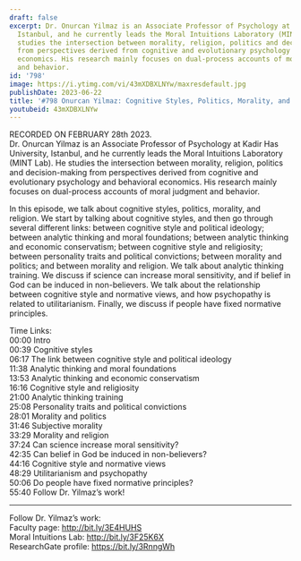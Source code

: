 ```yaml
---
draft: false
excerpt: Dr. Onurcan Yilmaz is an Associate Professor of Psychology at Kadir Has University,
  Istanbul, and he currently leads the Moral Intuitions Laboratory (MINT Lab). He
  studies the intersection between morality, religion, politics and decision-making
  from perspectives derived from cognitive and evolutionary psychology and behavioral
  economics. His research mainly focuses on dual-process accounts of moral judgment
  and behavior.
id: '798'
image: https://i.ytimg.com/vi/43mXDBXLNYw/maxresdefault.jpg
publishDate: 2023-06-22
title: '#798 Onurcan Yilmaz: Cognitive Styles, Politics, Morality, and Religion'
youtubeid: 43mXDBXLNYw
---
```

RECORDED ON FEBRUARY 28th 2023.  
Dr. Onurcan Yilmaz is an Associate Professor of Psychology at Kadir Has University, Istanbul, and he currently leads the Moral Intuitions Laboratory (MINT Lab). He studies the intersection between morality, religion, politics and decision-making from perspectives derived from cognitive and evolutionary psychology and behavioral economics. His research mainly focuses on dual-process accounts of moral judgment and behavior.

In this episode, we talk about cognitive styles, politics, morality, and religion. We start by talking about cognitive styles, and then go through several different links: between cognitive style and political ideology; between analytic thinking and moral foundations; between analytic thinking and economic conservatism; between cognitive style and religiosity; between personality traits and political convictions; between morality and politics; and between morality and religion. We talk about analytic thinking training. We discuss if science can increase moral sensitivity, and if belief in God can be induced in non-believers. We talk about the relationship between cognitive style and normative views, and how psychopathy is related to utilitarianism. Finally, we discuss if people have fixed normative principles.

Time Links:  
00:00 Intro  
00:39  Cognitive styles  
06:17  The link between cognitive style and political ideology  
11:38  Analytic thinking and moral foundations  
13:53  Analytic thinking and economic conservatism  
16:16  Cognitive style and religiosity  
21:00  Analytic thinking training  
25:08  Personality traits and political convictions  
28:01  Morality and politics  
31:46  Subjective morality  
33:29  Morality and religion  
37:24  Can science increase moral sensitivity?  
42:35  Can belief in God be induced in non-believers?  
44:16  Cognitive style and normative views  
48:29  Utilitarianism and psychopathy  
50:06  Do people have fixed normative principles?  
55:40  Follow Dr. Yilmaz’s work!

---

Follow Dr. Yilmaz’s work:  
Faculty page: http://bit.ly/3E4HUHS  
Moral Intuitions Lab: http://bit.ly/3F25K6X  
ResearchGate profile: https://bit.ly/3RnngWh
